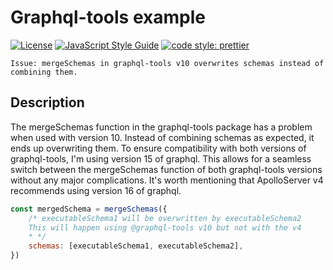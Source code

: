 # Graphql-tools example

[![License](https://img.shields.io/badge/license-MIT-blue.svg?style=flat-square)](https://github.com/inPhoenix/)
[![JavaScript Style Guide](https://img.shields.io/badge/code_style-standard-brightgreen.svg)](https://standardjs.com)
[![code style: prettier](https://img.shields.io/badge/code_style-prettier-ff69b4.svg?style=flat-square)](https://github.com/prettier/prettier)

    Issue: mergeSchemas in graphql-tools v10 overwrites schemas instead of combining them.

## Description

The mergeSchemas function in the graphql-tools package has a problem when used with version 10. 
Instead of combining schemas as expected, it ends up overwriting them. 
To ensure compatibility with both versions of graphql-tools, I'm using version 15 of graphql. This allows for a seamless switch between the mergeSchemas function of both graphql-tools versions 
without any major complications. It's worth mentioning that ApolloServer v4 recommends using version 16 of graphql.

```javascript
const mergedSchema = mergeSchemas({
    /* executableSchema1 will be overwritten by executableSchema2
    This will happen using @graphql-tools v10 but not with the v4
    * */
    schemas: [executableSchema1, executableSchema2],
})
```
